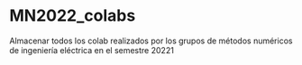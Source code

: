 # MN2022_colabs
Almacenar todos los colab  realizados por los grupos de métodos numéricos de ingeniería eléctrica en el semestre 20221
